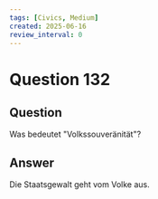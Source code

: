 ```yaml
---
tags: [Civics, Medium]
created: 2025-06-16
review_interval: 0
---
```


# Question 132

## Question

Was bedeutet "Volkssouveränität"?

## Answer

Die Staatsgewalt geht vom Volke aus.
